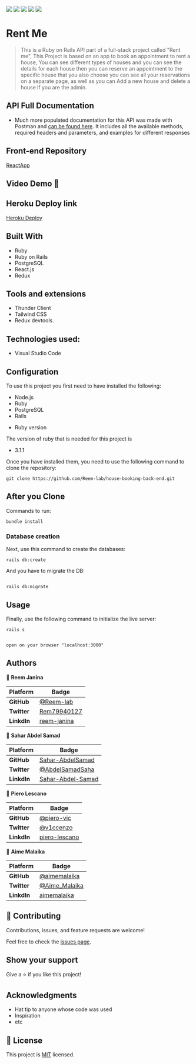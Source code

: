 ![](https://img.shields.io/badge/Microverse-blueviolet)
![](https://img.shields.io/static/v1?label=BY&message=Reemoz&color=pink)
![](https://img.shields.io/static/v1?label=BY&message=Sahar&color=red)
![](https://img.shields.io/static/v1?label=BY&message=Piero&color=blue)
![](https://img.shields.io/static/v1?label=BY&message=Aime&color=green)

# Rent Me 

> This is a Ruby on Rails API part of a full-stack project called "Rent me", This Project is based on an app to book an appointment to rent a house, You can see different types of houses and you can see the details for each house then you can reserve an appointment to the specific house that you also choose you can see all your reservations on a separate page, as well as you can Add a new house and delete a house if you are the admin.


## API Full Documentation

 - Much more populated documentation for this API was made with Postman and [can be found here](). It includes all  the available methods, required headers and parameters, and examples for different responses

 
## Front-end Repository 

[ReactApp](https://github.com/piero-vic/house-booking-front-end)

## Video Demo 🎥



## Heroku Deploy link

[Heroku Deploy]()


## Built With

- Ruby
- Ruby on Rails
- PostgreSQL
- React.js
- Redux

## Tools and extensions

- Thunder Client
- Tailwind CSS
- Redux devtools.

## Technologies used: 

- Visual Studio Code


## Configuration

To use this project you first need to have installed the following:

+ Node.js
+ Ruby
+ PostgreSQL
+ Rails

* Ruby version

The version of ruby that is needed for this project is 

+ 3.1.1

Once you have installed them, you need to use the following command to clone the repository:

```
git clone https://github.com/Reem-lab/house-booking-back-end.git
```

## After you Clone 

Commands to run:
```
bundle install
```

### Database creation

Next, use this command to create the databases:
```
rails db:create
```

And you have to migrate the DB:
```

rails db:migrate
```

## Usage

Finally, use the following command to initialize the live server:

```
rails s
```

```

open on your browser "localhost:3000"
```

## Authors


👤 **Reem Janina**

 Platform | Badge |
 --- | --- |
 **GitHub**  | [@Reem-lab](https://github.com/Reem-lab)
 **Twitter** | [Rem79940127](https://twitter.com/Rem79940127)
 **LinkdIn** | [reem-janina](https://www.linkedin.com/in/reem-janina-ab74ab21a/)

 👤 **Sahar Abdel Samad**

 Platform | Badge |
 --- | --- |
 **GitHub**  | [Sahar-AbdelSamad](https://github.com/Sahar-AbdelSamad)
 **Twitter** | [@AbdelSamadSaha](https://twitter.com/AbdelSamadSahar)
 **LinkdIn** | [Sahar-Abdel-Samad](https://www.linkedin.com/in/sahar-abdel-samad/)

 👤 **Piero Lescano**

 Platform | Badge |
 --- | --- |
 **GitHub**  | [@piero-vic](https://github.com/piero-vic)
 **Twitter** | [@v1ccenzo](https://twitter.com/v1ccenzo)
 **LinkdIn** | [piero-lescano](https://www.linkedin.com/in/piero-lescano/)

 👤 **Aime Malaika**

 Platform | Badge |
 --- | --- |
 **GitHub**  | [@aimemalaika](https://github.com/aimemalaika)
 **Twitter** | [@Aime_Malaika](https://twitter.com/Aime_Malaika)
 **LinkdIn** | [aimemalaika](https://www.linkedin.com/in/aimemalaika/)

 


## 🤝 Contributing

Contributions, issues, and feature requests are welcome!

Feel free to check the [issues page](../../issues/).

## Show your support

Give a ⭐️ if you like this project!

## Acknowledgments

- Hat tip to anyone whose code was used
- Inspiration
- etc

## 📝 License

This project is [MIT](./LICENSE) licensed.

